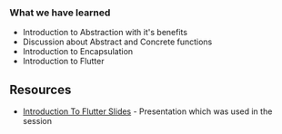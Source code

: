 
### What we have learned

- Introduction to Abstraction with it's benefits
- Discussion about Abstract and Concrete functions
- Introduction to Encapsulation
- Introduction to Flutter


## Resources
- [Introduction To Flutter Slides](https://drive.google.com/file/d/1NF5CAeEyh2SABPPgNIpY_4TshraENl6I/view?usp=share_link) - Presentation which was used in the session